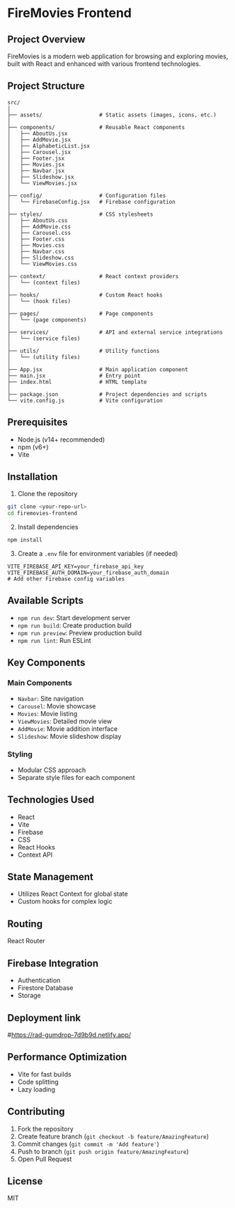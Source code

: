 # FireMovies Frontend

## Project Overview
FireMovies is a modern web application for browsing and exploring movies, built with React and enhanced with various frontend technologies.

## Project Structure
```
src/
│
├── assets/                  # Static assets (images, icons, etc.)
│
├── components/              # Reusable React components
│   ├── AboutUs.jsx
│   ├── AddMovie.jsx
│   ├── AlphabeticList.jsx
│   ├── Carousel.jsx
│   ├── Footer.jsx
│   ├── Movies.jsx
│   ├── Navbar.jsx
│   ├── Slideshow.jsx
│   └── ViewMovies.jsx
│
├── config/                  # Configuration files
│   └── FirebaseConfig.jsx   # Firebase configuration
│
├── styles/                  # CSS stylesheets
│   ├── AboutUs.css
│   ├── AddMovie.css
│   ├── Carousel.css
│   ├── Footer.css
│   ├── Movies.css
│   ├── Navbar.css
│   ├── Slideshow.css
│   └── ViewMovies.css
│
├── context/                 # React context providers
│   └── (context files)
│
├── hooks/                   # Custom React hooks
│   └── (hook files)
│
├── pages/                   # Page components
│   └── (page components)
│
├── services/                # API and external service integrations
│   └── (service files)
│
├── utils/                   # Utility functions
│   └── (utility files)
│
├── App.jsx                  # Main application component
├── main.jsx                 # Entry point
├── index.html               # HTML template
│
├── package.json             # Project dependencies and scripts
└── vite.config.js           # Vite configuration
```

## Prerequisites
- Node.js (v14+ recommended)
- npm (v6+)
- Vite

## Installation

1. Clone the repository
```bash
git clone <your-repo-url>
cd firemovies-frontend
```

2. Install dependencies
```bash
npm install
```

3. Create a `.env` file for environment variables (if needed)
```
VITE_FIREBASE_API_KEY=your_firebase_api_key
VITE_FIREBASE_AUTH_DOMAIN=your_firebase_auth_domain
# Add other Firebase config variables
```

## Available Scripts

- `npm run dev`: Start development server
- `npm run build`: Create production build
- `npm run preview`: Preview production build
- `npm run lint`: Run ESLint

## Key Components

### Main Components
- `Navbar`: Site navigation
- `Carousel`: Movie showcase
- `Movies`: Movie listing
- `ViewMovies`: Detailed movie view
- `AddMovie`: Movie addition interface
- `Slideshow`: Movie slideshow display

### Styling
- Modular CSS approach
- Separate style files for each component

## Technologies Used
- React
- Vite
- Firebase
- CSS
- React Hooks
- Context API

## State Management
- Utilizes React Context for global state
- Custom hooks for complex logic

## Routing
 React Router

## Firebase Integration
- Authentication
- Firestore Database
- Storage

## Deployment link
#https://rad-gumdrop-7d9b9d.netlify.app/

## Performance Optimization
- Vite for fast builds
- Code splitting
- Lazy loading

## Contributing
1. Fork the repository
2. Create feature branch (`git checkout -b feature/AmazingFeature`)
3. Commit changes (`git commit -m 'Add feature'`)
4. Push to branch (`git push origin feature/AmazingFeature`)
5. Open Pull Request

## License
MIT
